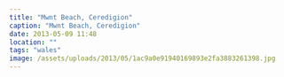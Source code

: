 ```yaml
---
title: "Mwnt Beach, Ceredigion"
caption: "Mwnt Beach, Ceredigion"
date: 2013-05-09 11:48
location: ""
tags: "wales"
image: /assets/uploads/2013/05/1ac9a0e91940169893e2fa3883261398.jpg
---
```

